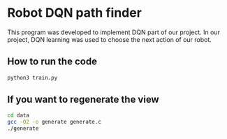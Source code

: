 # Robot DQN path finder

This program was developed to implement DQN part of our project.
In our project, DQN learning was used to choose the next action of our robot.

## How to run the code

```bash
python3 train.py
```

## If you want to regenerate the view

```bash
cd data
gcc -O2 -o generate generate.c
./generate
```
